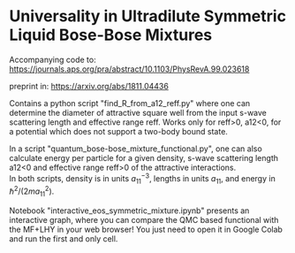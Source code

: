 # Universality in Ultradilute Symmetric Liquid Bose-Bose Mixtures
Accompanying code to:  https://journals.aps.org/pra/abstract/10.1103/PhysRevA.99.023618

preprint in: https://arxiv.org/abs/1811.04436

Contains a python script "find_R_from_a12_reff.py" where one can determine the diameter of attractive square well from the input s-wave scattering length and effective range reff. Works only for reff>0, a12<0, for a potential which does not support a two-body bound state.  



In a script "quantum_bose-bose_mixture_functional.py", one can also calculate energy per particle for a given density, s-wave scattering length a12<0 and effective range reff>0 of the attractive interactions.  
In both scripts, density is in units $a_{11}^{-3}$, lengths in units $a_{11}$, and energy in $\hbar^2 / (2 m a_{11}^2)$.  

Notebook "interactive_eos_symmetric_mixture.ipynb" presents an interactive graph, where you can compare the QMC based functional with the MF+LHY in your web browser! You just need to open it in Google Colab and run the first and only cell.
